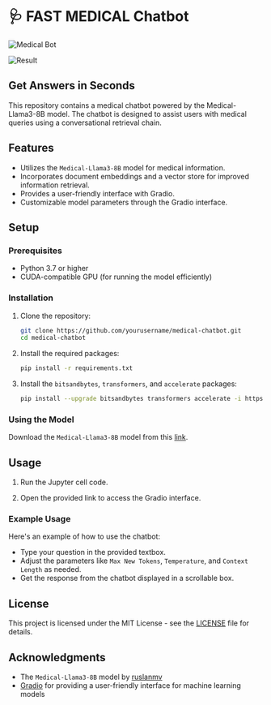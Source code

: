 # 🩺 FAST MEDICAL Chatbot

![Medical Bot](https://cdn.dribbble.com/users/29678/screenshots/2407580/media/34ee4b818fd4ddb3a616c91ccf4d9cfc.png)

![Result]()
## Get Answers in Seconds

This repository contains a medical chatbot powered by the Medical-Llama3-8B model. The chatbot is designed to assist users with medical queries using a conversational retrieval chain.

## Features

- Utilizes the `Medical-Llama3-8B` model for medical information.
- Incorporates document embeddings and a vector store for improved information retrieval.
- Provides a user-friendly interface with Gradio.
- Customizable model parameters through the Gradio interface.

## Setup

### Prerequisites

- Python 3.7 or higher
- CUDA-compatible GPU (for running the model efficiently)

### Installation

1. Clone the repository:

    ```bash
    git clone https://github.com/yourusername/medical-chatbot.git
    cd medical-chatbot
    ```

2. Install the required packages:

    ```bash
    pip install -r requirements.txt
    ```

3. Install the `bitsandbytes`, `transformers`, and `accelerate` packages:

    ```bash
    pip install --upgrade bitsandbytes transformers accelerate -i https://pypi.org/simple/
    ```

### Using the Model

Download the `Medical-Llama3-8B` model from this [link](https://huggingface.co/ruslanmv/Medical-Llama3-8B).

## Usage

1. Run the Jupyter cell code.

2. Open the provided link to access the Gradio interface.

### Example Usage

Here's an example of how to use the chatbot:

- Type your question in the provided textbox.
- Adjust the parameters like `Max New Tokens`, `Temperature`, and `Context Length` as needed.
- Get the response from the chatbot displayed in a scrollable box.


## License

This project is licensed under the MIT License - see the [LICENSE](LICENSE) file for details.

## Acknowledgments

- The `Medical-Llama3-8B` model by [ruslanmv](https://huggingface.co/ruslanmv)
- [Gradio](https://gradio.app/) for providing a user-friendly interface for machine learning models
